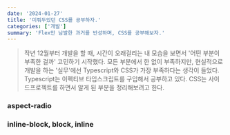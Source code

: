 ```yaml
---
date: '2024-01-27'
title: '미뤄두었던 CSS를 공부하자.'
categories: ['개발']
summary: 'Flex만 남발한 과거를 반성하며, CSS를 공부해보자.'
---
```


> 작년 12월부터 개발을 할 때, 시간이 오래걸리는 내 모습을 보면서 '어떤 부분이 부족한 걸까' 고민하기 시작했다.
> 모든 부분에서 한 없이 부족하지만, 현실적으로 개발을 하는 '실무'에선 Typescript와 CSS가 가장 부족하다는 생각이 들었다.
> Typescript는 이펙티브 타입스크립트를 구입해서 공부하고 있다. CSS는 사이드프로젝트를 하면서 알게 된 부분을 정리해보려고 한다.

### aspect-radio

### inline-block, block, inline

